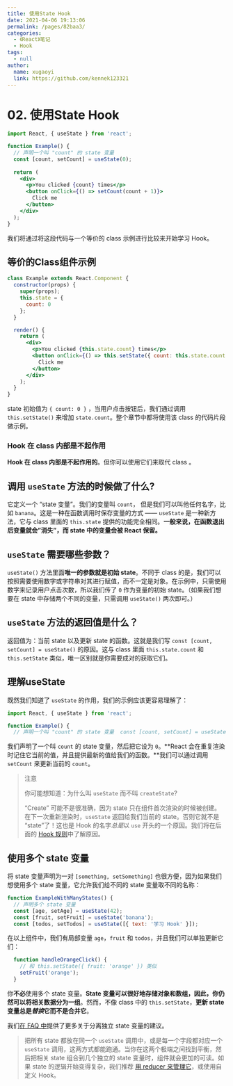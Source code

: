 ```yaml
---
title: 使用State Hook
date: 2021-04-06 19:13:06
permalink: /pages/82baa3/
categories: 
  - 《React》笔记
  - Hook
tags: 
  - null
author: 
  name: xugaoyi
  link: https://github.com/kennek123321
---
```

# 02. 使用State Hook

```jsx
import React, { useState } from 'react';

function Example() {
  // 声明一个叫 "count" 的 state 变量
  const [count, setCount] = useState(0);
  
  return (
    <div>
      <p>You clicked {count} times</p>
      <button onClick={() => setCount(count + 1)}>
        Click me
      </button>
    </div>
  );
}
```

我们将通过将这段代码与一个等价的 class 示例进行比较来开始学习 Hook。



## 等价的Class组件示例

```jsx
class Example extends React.Component {
  constructor(props) {
    super(props);
    this.state = {
      count: 0
    };
  }

  render() {
    return (
      <div>
        <p>You clicked {this.state.count} times</p>
        <button onClick={() => this.setState({ count: this.state.count + 1 })}>
          Click me
        </button>
      </div>
    );
  }
}
```

state 初始值为 `{ count: 0 }` ，当用户点击按钮后，我们通过调用 `this.setState()` 来增加 `state.count`。整个章节中都将使用该 class 的代码片段做示例。



### Hook 在 class 内部是不起作用

**Hook 在 class 内部是不起作用的**。但你可以使用它们来取代 class 。





## 调用 `useState` 方法的时候做了什么?

它定义一个 “state 变量”。我们的变量叫 `count`， 但是我们可以叫他任何名字，比如 `banana`。这是一种在函数调用时保存变量的方式 —— `useState` 是一种新方法，它与 class 里面的 `this.state` 提供的功能完全相同。**一般来说，在函数退出后变量就会”消失”，而 state 中的变量会被 React 保留。**



## `useState` 需要哪些参数？

`useState()` 方法里面**唯一的参数就是初始 state**。不同于 class 的是，我们可以按照需要使用数字或字符串对其进行赋值，而不一定是对象。在示例中，只需使用数字来记录用户点击次数，所以我们传了 `0` 作为变量的初始 state。（如果我们想要在 state 中存储两个不同的变量，只需调用 `useState()` 两次即可。）



## `useState` 方法的返回值是什么？

返回值为：当前 state 以及更新 state 的函数。这就是我们写 `const [count, setCount] = useState()` 的原因。这与 class 里面 `this.state.count` 和 `this.setState` 类似，唯一区别就是你需要成对的获取它们。





## 理解useState

既然我们知道了 `useState` 的作用，我们的示例应该更容易理解了：

```jsx
import React, { useState } from 'react';

function Example() {
  // 声明一个叫 "count" 的 state 变量  const [count, setCount] = useState(0);
```

我们声明了一个叫 `count` 的 state 变量，然后把它设为 `0`。**React 会在重复渲染时记住它当前的值，并且提供最新的值给我们的函数。**我们可以通过调用 `setCount` 来更新当前的 `count`。



> 注意
>
> 你可能想知道：为什么叫 `useState` 而不叫 `createState`?
>
> “Create” 可能不是很准确，因为 state 只在组件首次渲染的时候被创建。在下一次重新渲染时，`useState` 返回给我们当前的 state。否则它就不是 “state”了！这也是 Hook 的名字*总是*以 `use` 开头的一个原因。我们将在后面的 [Hook 规则](https://zh-hans.reactjs.org/docs/hooks-rules.html)中了解原因。



## 使用多个 state 变量

将 state 变量声明为一对 `[something, setSomething]` 也很方便，因为如果我们想使用多个 state 变量，它允许我们给不同的 state 变量取不同的名称：

```jsx
function ExampleWithManyStates() {
  // 声明多个 state 变量
  const [age, setAge] = useState(42);
  const [fruit, setFruit] = useState('banana');
  const [todos, setTodos] = useState([{ text: '学习 Hook' }]);
```

在以上组件中，我们有局部变量 `age`，`fruit` 和 `todos`，并且我们可以单独更新它们：

```jsx
  function handleOrangeClick() {
    // 和 this.setState({ fruit: 'orange' }) 类似
    setFruit('orange');
  }
```

你**不必**使用多个 state 变量。**State 变量可以很好地存储对象和数组，因此，你仍然可以将相关数据分为一组**。然而，不像 class 中的 `this.setState`，**更新 state 变量总是*替换*它而不是合并它**。

我们[在 FAQ 中](https://zh-hans.reactjs.org/docs/hooks-faq.html#should-i-use-one-or-many-state-variables)提供了更多关于分离独立 state 变量的建议。



> 把所有 state 都放在同一个 `useState` 调用中，或是每一个字段都对应一个 `useState` 调用，这两方式都能跑通。当你在这两个极端之间找到平衡，然后把相关 state 组合到几个独立的 state 变量时，组件就会更加的可读。如果 state 的逻辑开始变得复杂，我们推荐 [用 reducer 来管理它](https://zh-hans.reactjs.org/docs/hooks-reference.html#usereducer)，或使用自定义 Hook。













